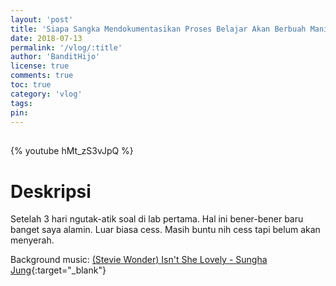 ```yaml
---
layout: 'post'
title: 'Siapa Sangka Mendokumentasikan Proses Belajar Akan Berbuah Manis Pt. 2'
date: 2018-07-13
permalink: '/vlog/:title'
author: 'BanditHijo'
license: true
comments: true
toc: true
category: 'vlog'
tags:
pin:
---
```


<div style="margin-top:30px;"></div>

{% youtube hMt_zS3vJpQ %}

# Deskripsi

Setelah 3 hari ngutak-atik soal di lab pertama. Hal ini bener-bener baru banget saya alamin. Luar biasa cess.
Masih buntu nih cess tapi belum akan menyerah.

Background music:
[(Stevie Wonder) Isn't She Lovely - Sungha Jung](https://youtu.be/o0NJiasWrLc){:target="_blank"}
